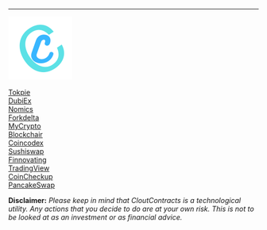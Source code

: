 ---
![CCSLOGO](https://raw.githubusercontent.com/CloutContracts/cloutcontracts.github.io/main/assets/images/c-128x128.png)

[Tokpie](https://tokpie.com/view_exchange/ccs-eth/) \
[DubiEx](https://dubiex.com/0x1da4858ad385cc377165A298CC2CE3fce0C5fD31/ETH) \
[Nomics](https://nomics.com/assets/ccs2-cloutcontracts) \
[Forkdelta](https://forkdelta.app/#!/trade/0x1da4858ad385cc377165a298cc2ce3fce0c5fd31-ETH) \
[MyCrypto](https://github.com/ethereum-lists/tokens/pull/597) \
[Blockchair](https://blockchair.com/id/ethereum/erc-20/token/0x1da4858ad385cc377165A298CC2CE3fce0C5fD31) \
[Coincodex](https://coincodex.com/crypto/cloutcontracts/) \
[Sushiswap](https://analytics.sushi.com/tokens/0x1da4858ad385cc377165a298cc2ce3fce0c5fd31) \
[Finnovating](https://signup.finnovating.com/challenges/detail/cloutContracts-startup-tech-call) \
[TradingView](https://www.tradingview.com/symbols/CCSWETH/) \
[CoinCheckup](https://coincheckup.com/coins/cloutcontracts) \
[PancakeSwap](https://pancakeswap.finance/info/token/0x3e3b357061103dc040759ac7dceeaba9901043ad)

**Disclaimer:** *Please keep in mind that CloutContracts is a technological utility. Any actions that you decide to do are at your own risk. This is not to be looked at as an investment or as financial advice.*
